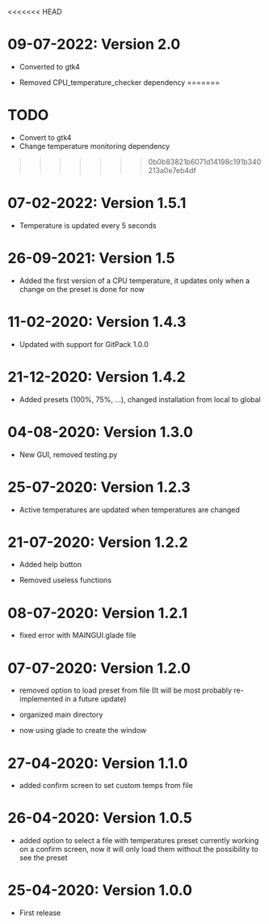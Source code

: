 <<<<<<< HEAD
# 09-07-2022: Version 2.0

 * Converted to gtk4
 
 * Removed CPU_temperature_checker dependency
=======
# TODO
 * Convert to gtk4
 * Change temperature monitoring dependency
>>>>>>> 0b0b83821b6071d14198c191b340213a0e7eb4df

# 07-02-2022: Version 1.5.1

 * Temperature is updated every 5 seconds

# 26-09-2021: Version 1.5

 * Added the first version of a CPU temperature, it updates only when a change on the preset is done for now

# 11-02-2020: Version 1.4.3

 * Updated with support for GitPack 1.0.0

# 21-12-2020: Version 1.4.2

 * Added presets (100%, 75%, ...), changed installation from local to global

# 04-08-2020: Version 1.3.0

 * New GUI, removed testing.py

# 25-07-2020: Version 1.2.3

 * Active temperatures are updated when temperatures are changed

# 21-07-2020: Version 1.2.2

 * Added help button

 * Removed useless functions

# 08-07-2020: Version 1.2.1

 * fixed error with MAINGUI.glade file

# 07-07-2020: Version 1.2.0

 * removed option to load preset from file (It will be most probably re-implemented in a future update)

 * organized main directory

 * now using glade to create the window

# 27-04-2020: Version 1.1.0

 * added confirm screen to set custom temps from file

# 26-04-2020: Version 1.0.5

 * added option to select a file with temperatures preset
currently working on a confirm screen, now it will only load them without the possibility to see the preset

# 25-04-2020: Version 1.0.0

 * First release
